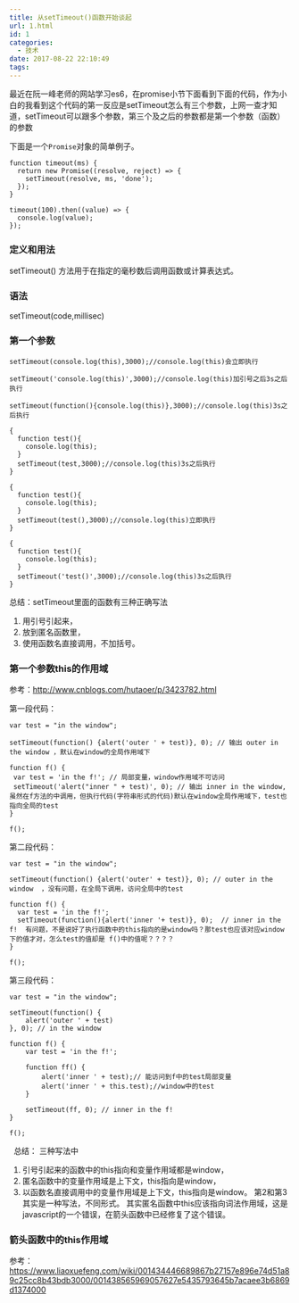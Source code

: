 ```yaml
---
title: 从setTimeout()函数开始谈起
url: 1.html
id: 1
categories:
  - 技术
date: 2017-08-22 22:10:49
tags:
---
```


最近在阮一峰老师的网站学习es6，在promise小节下面看到下面的代码，作为小白的我看到这个代码的第一反应是setTimeout怎么有三个参数，上网一查才知道，setTimeout可以跟多个参数，第三个及之后的参数都是第一个参数（函数）的参数


下面是一个`Promise`对象的简单例子。

    function timeout(ms) {
      return new Promise((resolve, reject) => {
        setTimeout(resolve, ms, 'done');
      });
    }
    
    timeout(100).then((value) => {
      console.log(value);
    });

### 定义和用法


setTimeout() 方法用于在指定的毫秒数后调用函数或计算表达式。

### 语法

setTimeout(code,millisec)

### 第一个参数

```
setTimeout(console.log(this),3000);//console.log(this)会立即执行

setTimeout('console.log(this)',3000);//console.log(this)加引号之后3s之后执行

setTimeout(function(){console.log(this)},3000);//console.log(this)3s之后执行
```
```
{
  function test(){
    console.log(this);
  }
  setTimeout(test,3000);//console.log(this)3s之后执行
}
```
```
{
  function test(){
    console.log(this);
  }
  setTimeout(test(),3000);//console.log(this)立即执行
}
```
```
{
  function test(){
    console.log(this);
  }
  setTimeout('test()',3000);//console.log(this)3s之后执行
}
```

总结：setTimeout里面的函数有三种正确写法 
1. 用引号引起来，
2. 放到匿名函数里，
3. 使用函数名直接调用，不加括号。   

### 第一个参数this的作用域 
参考：http://www.cnblogs.com/hutaoer/p/3423782.html 

第一段代码：
```
var test = "in the window";
 
setTimeout(function() {alert('outer ' + test)}, 0); // 输出 outer in the window ，默认在window的全局作用域下
 
function f() {
 var test = 'in the f!'; // 局部变量，window作用域不可访问
 setTimeout('alert("inner " + test)', 0); // 输出 inner in the window, 虽然在f方法的中调用，但执行代码(字符串形式的代码)默认在window全局作用域下，test也指向全局的test
}
 
f();
```
第二段代码：
```
var test = "in the window";
 
setTimeout(function() {alert('outer' + test)}, 0); // outer in the window  ，没有问题，在全局下调用，访问全局中的test
 
function f() {
  var test = 'in the f!';
  setTimeout(function(){alert('inner '+ test)}, 0);  // inner in the f!  有问题，不是说好了执行函数中的this指向的是window吗？那test也应该对应window下的值才对，怎么test的值却是 f()中的值呢？？？？
}
 
f();
```
第三段代码：
```
var test = "in the window";

setTimeout(function() {
    alert('outer ' + test)
}, 0); // in the window

function f() {
    var test = 'in the f!';

    function ff() {
        alert('inner ' + test);// 能访问到f中的test局部变量
        alert('inner ' + this.test);//window中的test
    } 

    setTimeout(ff, 0); // inner in the f!
}

f();
```
  总结： 
三种写法中
1. 引号引起来的函数中的this指向和变量作用域都是window， 
2. 匿名函数中的变量作用域是上下文，this指向是window， 
3. 以函数名直接调用中的变量作用域是上下文，this指向是window。 第2和第3其实是一种写法，不同形式。 其实匿名函数中this应该指向词法作用域，这是javascript的一个错误，在箭头函数中已经修复了这个错误。   

### 箭头函数中的this作用域 

参考：
https://www.liaoxuefeng.com/wiki/001434446689867b27157e896e74d51a89c25cc8b43bdb3000/001438565969057627e5435793645b7acaee3b6869d1374000